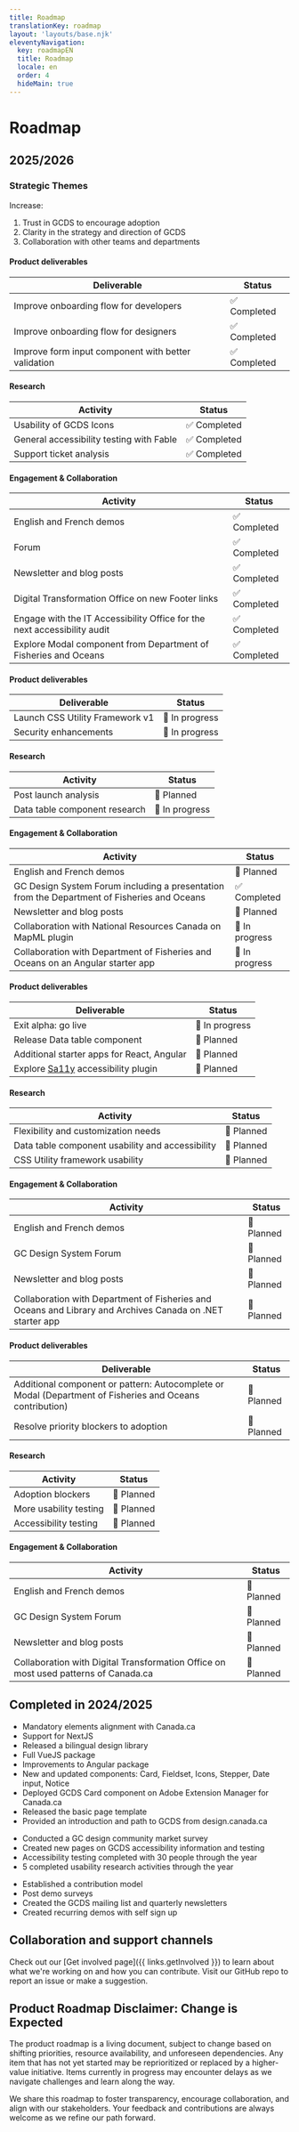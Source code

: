 ```yaml
---
title: Roadmap
translationKey: roadmap
layout: 'layouts/base.njk'
eleventyNavigation:
  key: roadmapEN
  title: Roadmap
  locale: en
  order: 4
  hideMain: true
---
```


# Roadmap
## 2025/2026

### Strategic Themes
Increase:
<ol class="list-disc ps-400 mb-300">
  <li>Trust in GCDS to encourage adoption</li>
  <li>Clarity in the strategy and direction of GCDS</li>
  <li>Collaboration with other teams and departments</li>
</ol>

<gcds-details details-title="Quarter 1: April 2025 – June 2025">

#### Product deliverables
| Deliverable | Status |
|-------------|--------|
| Improve onboarding flow for developers | ✅ Completed |
| Improve onboarding flow for designers | ✅ Completed |
| Improve form input component with better validation | ✅ Completed |

#### Research
| Activity | Status |
|----------|--------|
| Usability of GCDS Icons | ✅ Completed |
| General accessibility testing with Fable | ✅ Completed |
| Support ticket analysis | ✅ Completed |

#### Engagement & Collaboration
| Activity | Status |
|----------|--------|
| English and French demos | ✅ Completed |
| Forum | ✅ Completed |
| Newsletter and blog posts | ✅ Completed |
| Digital Transformation Office on new Footer links | ✅ Completed |
| Engage with the IT Accessibility Office for the next accessibility audit | ✅ Completed |
| Explore Modal component from Department of Fisheries and Oceans | ✅ Completed |

</gcds-details>

<gcds-details details-title="Quarter 2: July 2025 – September 2025">

#### Product deliverables
| Deliverable | Status |
|-------------|--------|
| Launch CSS Utility Framework v1 | 🔄 In progress |
| Security enhancements | 🔄 In progress |

#### Research
| Activity | Status |
|----------|--------|
| Post launch analysis | 📅 Planned |
| Data table component research | 🔄 In progress |

#### Engagement & Collaboration
| Activity | Status |
|----------|--------|
| English and French demos | 📅 Planned |
| GC Design System Forum including a presentation from the Department of Fisheries and Oceans | ✅ Completed |
| Newsletter and blog posts | 📅 Planned |
| Collaboration with National Resources Canada on MapML plugin | 🔄 In progress |
| Collaboration with Department of Fisheries and Oceans on an Angular starter app | 🔄 In progress |

</gcds-details>

<gcds-details details-title="Quarter 3: October 2025 – December 2025">

#### Product deliverables
| Deliverable | Status |
|-------------|--------|
| Exit alpha: go live | 🔄 In progress |
| Release Data table component | 📅 Planned |
| Additional starter apps for React, Angular | 📅 Planned |
| Explore [Sa11y](https://sa11y.netlify.app/) accessibility plugin | 📅 Planned |

#### Research
| Activity | Status |
|----------|--------|
| Flexibility and customization needs | 📅 Planned |
| Data table component usability and accessibility | 📅 Planned |
| CSS Utility framework usability | 📅 Planned |

#### Engagement & Collaboration
| Activity | Status |
|----------|--------|
| English and French demos | 📅 Planned |
| GC Design System Forum | 📅 Planned |
| Newsletter and blog posts | 📅 Planned |
| Collaboration with Department of Fisheries and Oceans and Library and Archives Canada on .NET starter app | 📅 Planned |

</gcds-details>

<gcds-details details-title="Quarter 4: January 2026 – March 2026">

#### Product deliverables
| Deliverable | Status |
|-------------|--------|
| Additional component or pattern: Autocomplete or Modal (Department of Fisheries and Oceans contribution) | 📅 Planned |
| Resolve priority blockers to adoption | 📅 Planned |

#### Research
| Activity | Status |
|----------|--------|
| Adoption blockers | 📅 Planned |
| More usability testing | 📅 Planned |
| Accessibility testing | 📅 Planned |

#### Engagement & Collaboration
| Activity | Status |
|----------|--------|
| English and French demos | 📅 Planned |
| GC Design System Forum | 📅 Planned |
| Newsletter and blog posts | 📅 Planned |
| Collaboration with Digital Transformation Office on most used patterns of Canada.ca | 📅 Planned |

</gcds-details>
  
## Completed in 2024/2025
<gcds-details details-title="Product Growth">
<ul class="list-disc ps-400 mb-300">
  <li>Mandatory elements alignment with Canada.ca</li>
  <li>Support for NextJS</li>
  <li>Released a bilingual design library</li>
  <li>Full VueJS package</li>
  <li>Improvements to Angular package</li>
  <li>New and updated components: Card, Fieldset, Icons, Stepper, Date input, Notice</li>
  <li>Deployed GCDS Card component on Adobe Extension Manager for Canada.ca</li>
  <li>Released the basic page template</li>
  <li>Provided an introduction and path to GCDS from design.canada.ca</li>
</ul>
</gcds-details>

<gcds-details details-title="Research">
<ul class="list-disc ps-400 mb-300">
  <li>Conducted a GC design community market survey</li>
  <li>Created new pages on GCDS accessibility information and testing</li>
  <li>Accessibility testing completed with 30 people through the year</li>
  <li>5 completed usability research activities through the year</li>
</ul>
</gcds-details>

<gcds-details details-title="Engagement & Collaboration">
<ul class="list-disc ps-400 mb-300">
  <li>Established a contribution model</li>
  <li>Post demo surveys</li>
  <li>Created the GCDS mailing list and quarterly newsletters</li>
  <li>Created recurring demos with self sign up</li>
</ul>
</gcds-details>

## Collaboration and support channels
Check out our [Get involved page]({{ links.getInvolved }}) to learn about what we're working on and how you can contribute.
Visit our <gcds-link external href="{{ links.githubCompsIssues }}">GitHub repo</gcds-link> to report an issue or make a suggestion.

## Product Roadmap Disclaimer: Change is Expected
The product roadmap is a living document, subject to change based on shifting priorities, resource availability, and unforeseen dependencies. Any item that has not yet started may be reprioritized or replaced by a higher-value initiative. Items currently in progress may encounter delays as we navigate challenges and learn along the way.

We share this roadmap to foster transparency, encourage collaboration, and align with our stakeholders. Your feedback and contributions are always welcome as we refine our path forward.

